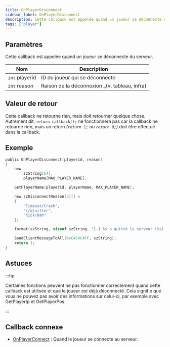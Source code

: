 ```yaml
---
title: OnPlayerDisconnect
sidebar_label: OnPlayerDisconnect
description: Cette callback est appelée quand un joueur se déconnecte du serveur.
tags: ["player"]
---
```


## Paramètres

Cette callback est appelée quand un joueur se déconnecte du serveur.

| Nom            | Description                                        |
| -------------- | -------------------------------------------------- |
| `int` playerid | ID du joueur qui se déconnecte                     |
| `int` reason   | Raison de la déconnexion _(v. tableau, infra)      |

## Valeur de retour

Cette callback ne retourne rien, mais doit retourner quelque chose. Autrement dit, `return callback();` ne fonctionnera pas car la callback ne retourne rien, mais un return _(`return 1;` ou `return 0;`)_ doit être effectué dans la callback.

## Exemple

```c
public OnPlayerDisconnect(playerid, reason)
{
    new
        szString[64],
        playerName[MAX_PLAYER_NAME];

    GetPlayerName(playerid, playerName, MAX_PLAYER_NAME);

    new szDisconnectReason[3][] =
    {
        "Timeout/Crash",
        "(/q)uitter",
        "Kick/Ban"
    };

    format(szString, sizeof szString, "[-] %s a quitté le serveur (%s).", playerName, szDisconnectReason[reason]);

    SendClientMessageToAll(0xC4C4C4FF, szString);
    return 1;
}
```

## Astuces

:::tip

Certaines fonctions peuvent ne pas fonctionner correctement quand cette callback est utilisée et que le joueur est déjà déconnecté. Cela signifie que vous ne pouvez pas avoir des informations sur celui-ci, par exemple avec GetPlayerIp et GetPlayerPos.

:::

## Callback connexe

- [OnPlayerConnect](OnPlayerConnect) : Quand le joueur se connecte au serveur.

